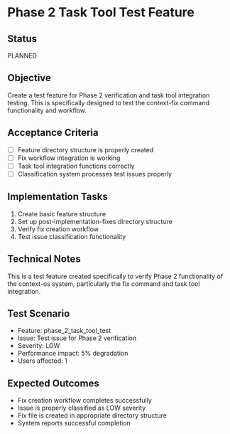 # Phase 2 Task Tool Test Feature

## Status
PLANNED

## Objective  
Create a test feature for Phase 2 verification and task tool integration testing. This is specifically designed to test the context-fix command functionality and workflow.

## Acceptance Criteria
- [ ] Feature directory structure is properly created
- [ ] Fix workflow integration is working
- [ ] Task tool integration functions correctly
- [ ] Classification system processes test issues properly

## Implementation Tasks
1. Create basic feature structure
2. Set up post-implementation-fixes directory structure
3. Verify fix creation workflow
4. Test issue classification functionality

## Technical Notes
This is a test feature created specifically to verify Phase 2 functionality of the context-os system, particularly the fix command and task tool integration.

## Test Scenario
- Feature: phase_2_task_tool_test
- Issue: Test issue for Phase 2 verification  
- Severity: LOW
- Performance impact: 5% degradation
- Users affected: 1

## Expected Outcomes
- Fix creation workflow completes successfully
- Issue is properly classified as LOW severity
- Fix file is created in appropriate directory structure
- System reports successful completion